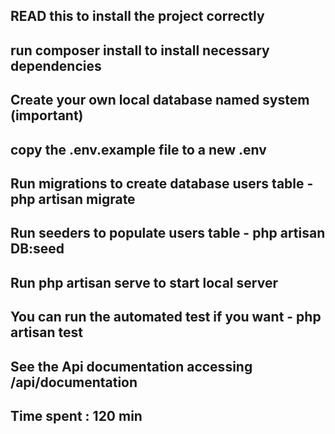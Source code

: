 
## READ this to install the project correctly

## run composer install to install necessary dependencies

## Create your own local database named system (important)

## copy the .env.example file to a new .env 

## Run migrations to create database users table - php artisan migrate

## Run seeders to populate users table - php artisan DB:seed

## Run php artisan serve to start local server

## You can run the automated test if you want - php artisan test

## See the Api documentation accessing /api/documentation


## Time spent : 120 min
